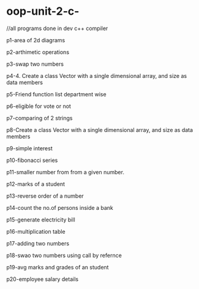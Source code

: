 # oop-unit-2-c-

//all programs done in dev c++ compiler

p1-area of 2d diagrams

p2-arthimetic operations

p3-swap two numbers

p4-4.	Create a class Vector with a single dimensional array, and size as data members

p5-Friend function list department wise

p6-eligible for vote or not

p7-comparing of 2 strings

p8-Create a class Vector with a single dimensional array, and size as data members

p9-simple interest

p10-fibonacci series

p11-smaller number from from a given number.

p12-marks of a student

p13-reverse order of a number

p14-count the no.of persons inside a bank

p15-generate electricity bill

p16-multiplication table

p17-adding two numbers

p18-swao two numbers using call by refernce 

p19-avg marks and grades of an student

p20-employee salary details

